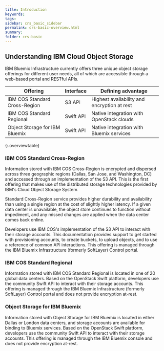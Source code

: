 ```yaml
---
title: Introduction
keywords: 
tags:
sidebar: crs_basic_sidebar
permalink: crs-basic-overview.html
summary: 
folder: crs-basic
---
```


## Understanding IBM Cloud Object Storage
IBM Bluemix Infrastructure currently offers three unique object storage offerings for different user needs, all of which are accessible through a web-based portal and RESTful APIs.

| Offering | Interface | Defining advantage |
|-- |-- |-- |
| IBM COS Standard Cross-Region | S3 API | Highest availability and encryption at rest |
| IBM COS Standard Regional | Swift API | Native integration with OpenStack clouds |
| Object Storage for IBM Bluemix | Swift API | Native integration with Bluemix services |
{:.overviewtable}

### IBM COS Standard Cross-Region

Information stored with IBM COS Cross-Region is encrypted and dispersed across three geographic regions (Dallas, San Jose, and Washington, DC) and accessed through an implementation of the S3 API. This is the first offering that makes use of the distributed storage technologies provided by IBM's Cloud Object Storage System.

Standard Cross-Region service provides higher durability and availability than using a single region at the cost of slightly higher latency.  If a given data center is unavailable, the object store continues to function without impediment, and any missed changes are applied when the data center comes back online.

Developers use IBM COS's implementation of the S3 API to interact with their storage accounts. This documentation provides support to get started with provisioning accounts, to create buckets, to upload objects, and to use a reference of common API interactions. This offering is managed through the IBM Bluemix Infrastructure (formerly SoftLayer) Control portal.

### IBM COS Standard Regional

Information stored with IBM COS Standard Regional is located in one of 20 global data centers. Based on the OpenStack Swift platform, developers use the community Swift API to interact with their storage accounts. This offering is managed through the IBM Bluemix Infrastructure (formerly SoftLayer) Control portal and does not provide encryption at-rest.

### Object Storage for IBM Bluemix

Information stored with Object Storage for IBM Bluemix is located in either Dallas or London data centers, and storage accounts are available for binding to Bluemix services. Based on the OpenStack Swift platform, developers use the community Swift API to interact with their storage accounts. This offering is managed through the IBM Bluemix console and does not provide encryption at-rest.